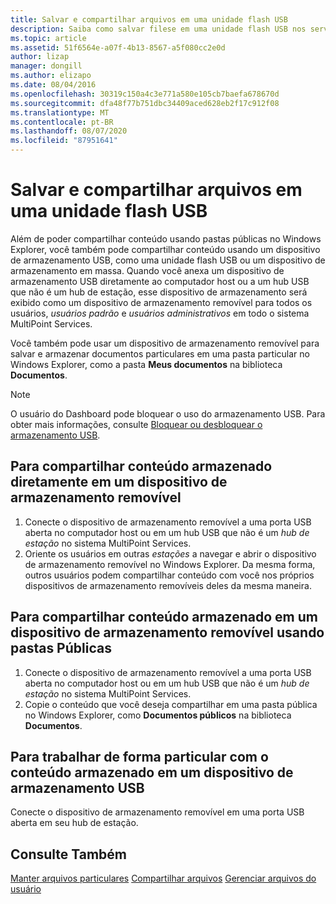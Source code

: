 ```yaml
---
title: Salvar e compartilhar arquivos em uma unidade flash USB
description: Saiba como salvar filese em uma unidade flash USB nos serviços do MultiPoint
ms.topic: article
ms.assetid: 51f6564e-a07f-4b13-8567-a5f080cc2e0d
author: lizap
manager: dongill
ms.author: elizapo
ms.date: 08/04/2016
ms.openlocfilehash: 30319c150a4c3e771a580e105cb7baefa678670d
ms.sourcegitcommit: dfa48f77b751dbc34409aced628eb2f17c912f08
ms.translationtype: MT
ms.contentlocale: pt-BR
ms.lasthandoff: 08/07/2020
ms.locfileid: "87951641"
---
```

# <a name="save-and-share-files-on-a-usb-flash-drive"></a>Salvar e compartilhar arquivos em uma unidade flash USB
Além de poder compartilhar conteúdo usando pastas públicas no Windows Explorer, você também pode compartilhar conteúdo usando um dispositivo de armazenamento USB, como uma unidade flash USB ou um dispositivo de armazenamento em massa. Quando você anexa um dispositivo de armazenamento USB diretamente ao computador host ou a um hub USB que não é um hub de estação, esse dispositivo de armazenamento será exibido como um dispositivo de armazenamento removível para todos os usuários, *usuários padrão* e *usuários administrativos* em todo o sistema MultiPoint Services.

Você também pode usar um dispositivo de armazenamento removível para salvar e armazenar documentos particulares em uma pasta particular no Windows Explorer, como a pasta **Meus documentos** na biblioteca **Documentos**.

 > [!NOTE]
 > O usuário do Dashboard pode bloquear o uso do armazenamento USB. Para obter mais informações, consulte [Bloquear ou desbloquear o armazenamento USB](Block-or-Unblock-USB-Storage.md).

## <a name="to-share-content-that-is-stored-directly-on-a-removable-storage-device"></a>Para compartilhar conteúdo armazenado diretamente em um dispositivo de armazenamento removível

1.  Conecte o dispositivo de armazenamento removível a uma porta USB aberta no computador host ou em um hub USB que não é um *hub de estação* no sistema MultiPoint Services.
2.  Oriente os usuários em outras *estações* a navegar e abrir o dispositivo de armazenamento removível no Windows Explorer. Da mesma forma, outros usuários podem compartilhar conteúdo com você nos próprios dispositivos de armazenamento removíveis deles da mesma maneira.

## <a name="to-share-content-that-is-stored-on-a-removable-storage-device-by-using-public-folders"></a>Para compartilhar conteúdo armazenado em um dispositivo de armazenamento removível usando pastas Públicas

1.  Conecte o dispositivo de armazenamento removível a uma porta USB aberta no computador host ou em um hub USB que não é um *hub de estação* no sistema MultiPoint Services.
2.  Copie o conteúdo que você deseja compartilhar em uma pasta pública no Windows Explorer, como **Documentos públicos** na biblioteca **Documentos**.

## <a name="to-privately-work-with-content-that-is-stored-on-a-usb-storage-device"></a>Para trabalhar de forma particular com o conteúdo armazenado em um dispositivo de armazenamento USB

Conecte o dispositivo de armazenamento removível em uma porta USB aberta em seu hub de estação.

## <a name="see-also"></a>Consulte Também
[Manter arquivos particulares](Keep-Files-Private.md) 
 [Compartilhar arquivos](Share-Files.md) 
 [Gerenciar arquivos do usuário](Manage-User-Files.md)